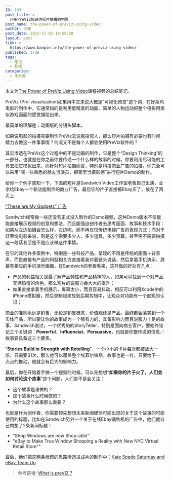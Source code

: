 ```yaml
---
ID: 193
post_title: >
  利用PreViz加速你短片拍摄的构思
post_name: the-power-of-previz-using-video
author: 半撇
post_date: 2015-11-02 19:56:28
layout: post
link: >
  https://www.banpie.info/the-power-of-previz-using-video/
published: true
tags:
  - 笔记
  - 影视
categories:
  - 未分类
---
```

本文为[The Power of PreViz Using Video][1]课程视频的总结笔记。

PreViz (Pre-visualization)如果用中文来说大概是"可视化预览"这个词，在好莱坞电影的制作中，它通常指的是利用低精度的动画、简单的人物运动把整个电影用类似游戏画面的感觉描绘出来。

最简单的理解是：动画版的分镜头脚本。

如果说电影的拍摄需要制作PreViz去说服投资人，那么短片拍摄有必要也有时间精力去做这一件事事情？何况又不是每个人都会使用PreViz软件的？

其实渗透在PreViz这个过程中的不是动画的制作，它是整个“Design Thinking”的一部分，也就是在你之前你要传递一个什么样的故事的时候，你要利用尽可能的工具去把它模拟出来，而针对短片拍摄而言，特别是科技商业广告的拍摄，你完全可以采用“喊一些熟悉的朋友当演员，把家里当摄影棚”进行短片Demo的制作。

给你一个例子感知一下，下面的短片是Sandwich Video工作室老板自己出演，业余给Ebay一个新功能制作的商业广告，最后它的片子直接被Ebay买了，放在了网页上

[“These are My Gadgets” 广告][2]

Sandwich经常做一些还没有正式投入制作的Demo视频，这种Demo版本不仅能能直接展示视频的创意和想法，而且能强迫创作者去思考画面、故事和技术手段：如果从左边拍摄会怎么样，右边呢，而不再仅仅传统电视广告的表现方式；而对于好莱坞电影来说，则是这个需要多少人，多少道具，多少预算，甚至需不需要拍摄这一段落甚至是不是应该做这件事情。

在它的其他许多案例中，特别是一些科技产品，呈现的不再是传统的画面＋背景声，而是直接有产品的利益相关方直接着装对着镜头说话，然后拿着手机演示，屏幕有相应的手机演示画面，在Sandwich的老板看来，这样做的好处有几点：

*   产品的利益相关是最了解产品特性和产品精神的人，如果可以找到一个对产品充满热情的角色，那么短片的说服力会大大的提升；
*   如果直接拿着手机展示，屏幕太小，而且容易抖动，相反可以利用Xcode中的iPhone模拟器，然后录制起来放到后期剪辑中，让观众对功能有一个直观的认识；

商业的准则永远是销售，无论是销售概念，价值观还是产品，最终都会落实到一个实体产品，所以要让你的故事成为一个强有力的，具备影响力而且说服力十足的故事，Sandwich说过，一个优秀的的StoryTeller，特别是面向商业客户，要始终铭记三个关键词：**Powerful**，**Influencial**，**Persuasive**，也就是你要传递的信息／故事要具备这三个要素。

“**Stories Build in Strength with Retelling**”，一个小小的卡片每次都被放大一倍，只需要31次，那么他可以覆盖整个埃菲尔铁塔，故事也是一样，只要给予一点点的推动，他就会有巨大的影响力。

最后，你在开始着手做一个视频的时候，可以先想想“**如果你的片子火了，人们会如何讨论这个故事**”这个问题，人们是不是会关注：

*   这个故事是谁做的？
*   这个故事什么时候做的？
*   为什么这个故事那么重要？

也就是作为创作者，你需要预先想想未来新闻媒体可能出现的关于这个故事的可能使用的标题，比如在Sandwich另外一个关于在线Ebay销售机的广告中，他们就自己构想了2条新闻标题：

*   "Shop Windows are now Shop-able"
*   "eBay to Make True Window Shopping a Reality with New NYC Virtual Retail Store""

最后，他们把这两条标题的思路渗透进成片的制作中：[Kate Spade Saturday and eBay Team Up][3]

> 参考链接: [What is preVIZ ?][4]

 [1]: http://www.lynda.com/Video-Pre-Production-tutorials/Power-PreViz-Using-Video/98576-2.html
 [2]: https://www.youtube.com/watch?v=vZ2BopXCerI
 [3]: https://www.youtube.com/watch?v=eOUy98Y_AkY
 [4]: http://danehoward.com/project/previz/